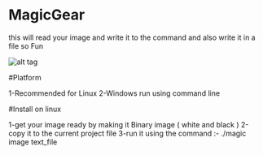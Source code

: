 # MagicGear
this will read your image and write it to the command and also write it in a file so Fun

![alt tag](https://raw.github.com/aa-ahmed-aa/MagicGear/screenshot.png)



#Platform

1-Recommended for Linux 
2-Windows run using command line



#Install on linux 

1-get your image ready by making it Binary image ( white and black ) 
2-copy it to the current project file 
3-run it using the command :-
     ./magic image text_file 
